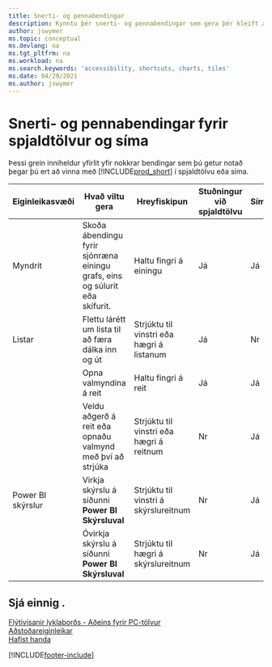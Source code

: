 ```yaml
---
title: Snerti- og pennabendingar
description: Kynntu þér snerti- og pennabendingar sem gera þér kleift að vinna á einfaldan hátt með gögn í spjaldtölvum og símum.
author: jswymer
ms.topic: conceptual
ms.devlang: na
ms.tgt_pltfrm: na
ms.workload: na
ms.search.keywords: 'accessibility, shortcuts, charts, tiles'
ms.date: 04/29/2021
ms.author: jswymer
---
```


# <a name="touch-and-pen-gestures-for-tablet-and-phones" />Snerti- og pennabendingar fyrir spjaldtölvur og síma

Þessi grein inniheldur yfirlit yfir nokkrar bendingar sem þú getur notað þegar þú ert að vinna með [!INCLUDE[prod_short](includes/prod_short.md)] í spjaldtölvu eða síma.

|Eiginleikasvæði|Hvað viltu gera|Hreyfiskipun|Stuðningur við spjaldtölvu|Símaþjónusta|
|------------|----------------------|-------|--------------|-------------|
|Myndrit|Skoða ábendingu fyrir sjónræna einingu grafs, eins og súlurit eða skífurit.|Haltu fingri á einingu|Já|Já|
|Listar|Flettu lárétt um lista til að færa dálka inn og út|Strjúktu til vinstri eða hægri á listanum|Já|Nr|
||Opna valmyndina á reit|Haltu fingri á reit|Já|Já|
||Veldu aðgerð á reit eða opnaðu valmynd með því að strjúka |Strjúktu til vinstri eða hægri á reitnum|Nr|Já|
|Power BI skýrslur|Virkja skýrslu á síðunni **Power BI Skýrsluval** |Strjúktu til vinstri á skýrslureitnum|Nr|Já|
||Óvirkja skýrslu á síðunni **Power BI Skýrsluval** |Strjúktu til hægri á skýrslureitnum|Nr|Já|

<!-- ## Charts

Business Central built-in charts display useful information about business data and KPIs. You can get additional information about the data by using the tooltips that are available on top of the data. To access a tooltip, tap and hold or hover over the data.

-->

## <a name="see-also" />Sjá einnig .

[Flýtivísanir lyklaborðs - Aðeins fyrir PC-tölvur](keyboard-shortcuts-cheatsheet.md)  
[Aðstoðareiginleikar](ui-accessibility.md)  
[Hafist handa](/dynamics365/business-central/ui-get-ready-business)  

[!INCLUDE[footer-include](includes/footer-banner.md)]
